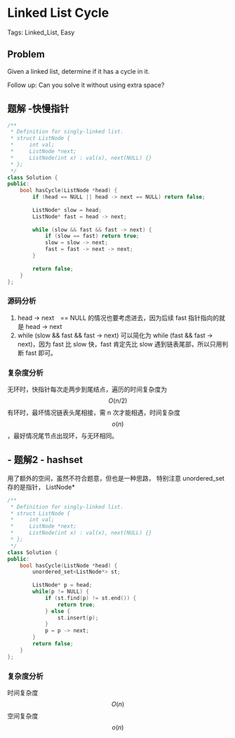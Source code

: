 # Linked List Cycle

Tags: Linked_List, Easy

## Problem

Given a linked list, determine if it has a cycle in it.

Follow up:
Can you solve it without using extra space?

## 题解 -快慢指针

```cpp
/**
 * Definition for singly-linked list.
 * struct ListNode {
 *     int val;
 *     ListNode *next;
 *     ListNode(int x) : val(x), next(NULL) {}
 * };
 */
class Solution {
public:
    bool hasCycle(ListNode *head) {
        if (head == NULL || head -> next == NULL) return false;
        
        ListNode* slow = head;
        ListNode* fast = head -> next;
        
        while (slow && fast && fast -> next) {
            if (slow == fast) return true;
            slow = slow -> next;
            fast = fast -> next -> next;
        }
        
        return false;
    }
};
```

### 源码分析

1. head -> next　== NULL 的情况也要考虑进去，因为后续 fast 指针指向的就是 head -> next
2. while (slow && fast && fast -> next) 可以简化为 while (fast && fast -> next)，因为 fast 比 slow 快，fast 肯定先比 slow 遇到链表尾部，所以只用判断 fast 即可。

### 复杂度分析

无环时，快指针每次走两步到尾结点，遍历的时间复杂度为$$O(n/2)$$
有环时，最坏情况链表头尾相接，需 n 次才能相遇，时间复杂度 $$o(n)$$，最好情况尾节点出现环，与无环相同。

## - 题解2 - hashset

用了额外的空间，虽然不符合题意，但也是一种思路， 特别注意 unordered_set 存的是指针， ListNode*

```cpp
/**
 * Definition for singly-linked list.
 * struct ListNode {
 *     int val;
 *     ListNode *next;
 *     ListNode(int x) : val(x), next(NULL) {}
 * };
 */
class Solution {
public:
    bool hasCycle(ListNode *head) {
        unordered_set<ListNode*> st;
        
        ListNode* p = head;
        while(p != NULL) {
            if (st.find(p) != st.end()) {
                return true;
            } else {
                st.insert(p);
            }
            p = p -> next;
        }
        return false;
    }
};
```

### 复杂度分析

时间复杂度 $$O(n)$$
空间复杂度 $$o(n)$$
